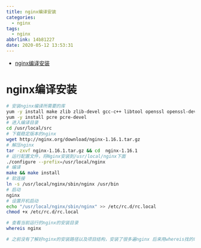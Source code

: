 ```yaml
---
title: nginx编译安装
categories:
  - nginx
tags:
  - nginx
abbrlink: 14b81227
date: 2020-05-12 13:53:31
---
```



<!-- @import "[TOC]" {cmd="toc" depthFrom=1 depthTo=6 orderedList=false} -->

<!-- code_chunk_output -->

- [nginx编译安装](#nginx编译安装)

<!-- /code_chunk_output -->

<!-- more -->

# nginx编译安装

```bash
# 安装nginx编译所需要的库
yum -y install make zlib zlib-devel gcc-c++ libtool openssl openssl-devel
yum -y install pcre pcre-devel
# 进入编译目录
cd /usr/local/src
# 下载稳定版本的nginx
wget http://nginx.org/download/nginx-1.16.1.tar.gz
# 解压nginx
tar -zxvf nginx-1.16.1.tar.gz && cd  nginx-1.16.1
# 运行配置文件，将Nginx安装到/usr/local/nginx下面
./configure --prefix=/usr/local/nginx
# 编译
make && make install
# 软连接
ln -s /usr/local/nginx/sbin/nginx /usr/bin
# 启动
nginx
# 设置开机启动
echo "/usr/local/nginx/sbin/nginx" >> /etc/rc.d/rc.local
chmod +x /etc/rc.d/rc.local

# 查看当前运行的nginx的安装目录
whereis nginx

# 之前没有了解好nginx的安装路径以及项目结构，安装了很多遍nginx 后来用whereis找的时候，发现只能找到当前运行的nginx的安装路径
```